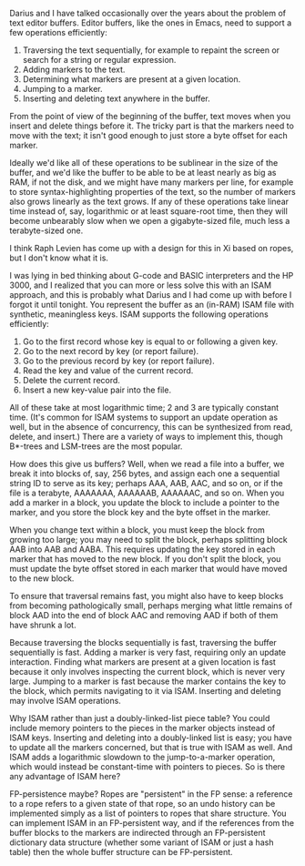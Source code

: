 Darius and I have talked occasionally over the years about the problem
of text editor buffers.  Editor buffers, like the ones in Emacs, need
to support a few operations efficiently:

1. Traversing the text sequentially, for example to repaint the screen
   or search for a string or regular expression.
2. Adding markers to the text.
3. Determining what markers are present at a given location.
4. Jumping to a marker.
5. Inserting and deleting text anywhere in the buffer.

From the point of view of the beginning of the buffer, text moves when
you insert and delete things before it.  The tricky part is that the
markers need to move with the text; it isn't good enough to just store
a byte offset for each marker.

Ideally we'd like all of these operations to be sublinear in the size
of the buffer, and we'd like the buffer to be able to be at least
nearly as big as RAM, if not the disk, and we might have many markers
per line, for example to store syntax-highlighting properties of the
text, so the number of markers also grows linearly as the text grows.
If any of these operations take linear time instead of, say,
logarithmic or at least square-root time, then they will become
unbearably slow when we open a gigabyte-sized file, much less a
terabyte-sized one.

I think Raph Levien has come up with a design for this in Xi based on
ropes, but I don't know what it is.

I was lying in bed thinking about G-code and BASIC interpreters and
the HP 3000, and I realized that you can more or less solve this with
an ISAM approach, and this is probably what Darius and I had come up
with before I forgot it until tonight.  You represent the buffer as an
(in-RAM) ISAM file with synthetic, meaningless keys.  ISAM supports
the following operations efficiently:

1. Go to the first record whose key is equal to or following a given
   key.
2. Go to the next record by key (or report failure).
3. Go to the previous record by key (or report failure).
4. Read the key and value of the current record.
5. Delete the current record.
6. Insert a new key-value pair into the file.

All of these take at most logarithmic time; 2 and 3 are typically
constant time.  (It's common for ISAM systems to support an update
operation as well, but in the absence of concurrency, this can be
synthesized from read, delete, and insert.)  There are a variety of
ways to implement this, though B*-trees and LSM-trees are the most
popular.

How does this give us buffers?  Well, when we read a file into a
buffer, we break it into blocks of, say, 256 bytes, and assign each
one a sequential string ID to serve as its key; perhaps AAA, AAB, AAC,
and so on, or if the file is a terabyte, AAAAAAA, AAAAAAB, AAAAAAC,
and so on.  When you add a marker in a block, you update the block to
include a pointer to the marker, and you store the block key and the
byte offset in the marker.

When you change text within a block, you must keep the block from
growing too large; you may need to split the block, perhaps splitting
block AAB into AAB and AABA.  This requires updating the key stored in
each marker that has moved to the new block.  If you don't split the
block, you must update the byte offset stored in each marker that
would have moved to the new block.

To ensure that traversal remains fast, you might also have to keep
blocks from becoming pathologically small, perhaps merging what little
remains of block AAD into the end of block AAC and removing AAD if
both of them have shrunk a lot.

Because traversing the blocks sequentially is fast, traversing the
buffer sequentially is fast.  Adding a marker is very fast, requiring
only an update interaction.  Finding what markers are present at a
given location is fast because it only involves inspecting the current
block, which is never very large.  Jumping to a marker is fast because
the marker contains the key to the block, which permits navigating to
it via ISAM.  Inserting and deleting may involve ISAM operations.

Why ISAM rather than just a doubly-linked-list piece table?  You could
include memory pointers to the pieces in the marker objects instead of
ISAM keys.  Inserting and deleting into a doubly-linked list is easy;
you have to update all the markers concerned, but that is true with
ISAM as well.  And ISAM adds a logarithmic slowdown to the
jump-to-a-marker operation, which would instead be constant-time with
pointers to pieces.  So is there any advantage of ISAM here?

FP-persistence maybe?  Ropes are "persistent" in the FP sense: a
reference to a rope refers to a given state of that rope, so an undo
history can be implemented simply as a list of pointers to ropes that
share structure.  You can implement ISAM in an FP-persistent way, and
if the references from the buffer blocks to the markers are indirected
through an FP-persistent dictionary data structure (whether some
variant of ISAM or just a hash table) then the whole buffer structure
can be FP-persistent.
